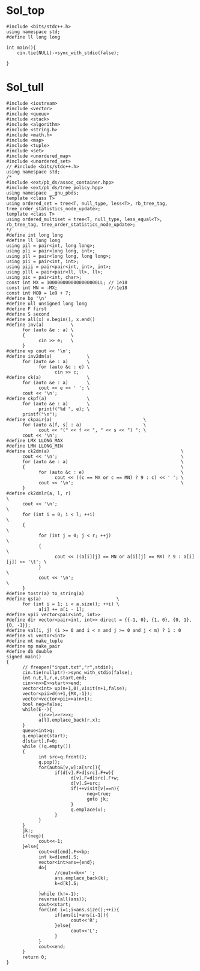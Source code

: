 # Sol_top

    #include <bits/stdc++.h>
    using namespace std;
    #define ll long long
    
    int main(){
        cin.tie(NULL)->sync_with_stdio(false);
        
    }

# Sol_tull

    #include <iostream>
    #include <vector>
    #include <queue>
    #include <stack>
    #include <algorithm>
    #include <string.h>
    #include <math.h>
    #include <map>
    #include <tuple>
    #include <set>
    #include <unordered_map>
    #include <unordered_set>
    // #include <bits/stdc++.h>
    using namespace std;
    /*
    #include <ext/pb_ds/assoc_container.hpp>
    #include <ext/pb_ds/tree_policy.hpp>
    using namespace __gnu_pbds;
    template <class T>
    using ordered_set = tree<T, null_type, less<T>, rb_tree_tag, tree_order_statistics_node_update>;
    template <class T>
    using ordered_multiset = tree<T, null_type, less_equal<T>, rb_tree_tag, tree_order_statistics_node_update>;
    */
    #define int long long
    #define ll long long
    using pil = pair<int, long long>;
    using pli = pair<long long, int>;
    using pll = pair<long long, long long>;
    using pii = pair<int, int>;
    using piii = pair<pair<int, int>, int>;
    using plll = pair<pair<ll, ll>, ll>;
    using pic = pair<int, char>;
    const int MX = 1000000000000000000LL; // 1e18
    const int MN = -MX;                   //-1e18
    const int MOD = 1e9 + 7;
    #define bp '\n'
    #define ull unsigned long long
    #define F first
    #define S second
    #define all(x) x.begin(), x.end()
    #define inv(a)          \
          for (auto &e : a) \
          {                 \
                cin >> e;   \
          }
    #define vp cout << '\n';
    #define inv2dm(a)             \
          for (auto &e : a)       \
                for (auto &c : e) \
                      cin >> c;
    #define ck(a)                 \
          for (auto &e : a)       \
                cout << e << ' '; \
          cout << '\n';
    #define ckpf(a)               \
          for (auto &e : a)       \
                printf("%d ", e); \
          printf("\n");
    #define ckpair(a)                                  \
          for (auto &[f, s] : a)                       \
                cout << "(" << f << ", " << s << ") "; \
          cout << '\n';
    #define LMX LLONG_MAX
    #define LMN LLONG_MIN
    #define ck2dm(a)                                                 \
          cout << '\n';                                              \
          for (auto &e : a)                                          \
          {                                                          \
                for (auto &c : e)                                    \
                      cout << ((c == MX or c == MN) ? 9 : c) << ' '; \
                cout << '\n';                                        \
          }
    #define ck2dmlr(a, l, r)                                                            \
          cout << '\n';                                                                 \
          for (int i = 0; i < l; ++i)                                                   \
          {                                                                             \
                for (int j = 0; j < r; ++j)                                             \
                {                                                                       \
                      cout << ((a[i][j] == MN or a[i][j] == MX) ? 9 : a[i][j]) << '\t'; \
                }                                                                       \
                cout << '\n';                                                           \
          }
    #define tostr(a) to_string(a)
    #define qs(a)                            \
          for (int i = 1; i < a.size(); ++i) \
                a[i] += a[i - 1];
    #define vpii vector<pair<int, int>>
    #define dir vector<pair<int, int>> direct = {{-1, 0}, {1, 0}, {0, 1}, {0, -1}};
    #define val(i, j) (i >= 0 and i < n and j >= 0 and j < m) ? 1 : 0
    #define vi vector<int>
    #define mt make_tuple
    #define mp make_pair
    #define db double
    signed main()
    {
          // freopen("input.txt","r",stdin);
          cin.tie(nullptr)->sync_with_stdio(false);
          int n,E,l,r,x,start,end;
          cin>>n>>E>>start>>end;
          vector<int> up(n+1,0),visit(n+1,false);
          vector<pii>d(n+1,{MX,-1});
          vector<vector<pii>>a(n+1);
          bool neg=false;
          while(E--){
                cin>>l>>r>>x;
                a[l].emplace_back(r,x);
          }
          queue<int>q;
          q.emplace(start);
          d[start].F=0;
          while (!q.empty())
          {
                int src=q.front();
                q.pop();
                for(auto&[v,w]:a[src]){
                      if(d[v].F>d[src].F+w){
                            d[v].F=d[src].F+w;
                            d[v].S=src;
                            if(++visit[v]==n){
                                  neg=true;
                                  goto jk;
                            }
                            q.emplace(v);
                      }
                }
          }
          jk:;
          if(neg){
                cout<<-1;
          }else{
                cout<<d[end].F<<bp;
                int k=d[end].S;
                vector<int>ans={end};
                do{
                      //cout<<k<<' ';
                      ans.emplace_back(k);
                      k=d[k].S;
    
                }while (k!=-1);
                reverse(all(ans));
                cout<<start;
                for(int i=1;i<ans.size();++i){
                      if(ans[i]>ans[i-1]){
                            cout<<'R';
                      }else{
                            cout<<'L';
                      }
                }
                cout<<end;
          }
          return 0;
    }
